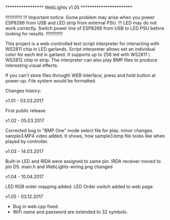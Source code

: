 ***************** WebLights v1.05 ***********************

!!!!!!!!!!!!!
!!! Important notice: Some problem may arise when you power ESP8266 from USB and LED strip from external PSU.
!!! LED may do not work correctly. Switch power line of ESP8266 from USB to LED PSU before looking for results.
!!!!!!!!!!!!!

This project is a web-controlled text script interpreter for interacting with WS2811 chip in LED garlands. Script interpreter allows set an individual color for each led in garland. It supports up to 256 led with WS2811 \ WS2812 chip in strip. The interpreter can also play BMP files to produce interesting visual effects.

If you can't store files througth WEB interface, press and hold button at power-up. File system would be formatted.

Changes history:

v1.01 - 03.03.2017

First public release

v1.02 - 05.03.2017

Corrected bug in "BMP One" mode select file for play.
minor changes.
sample3.MP4 video added. It shows, how sample3.bmp file looks like when played by controller.

v1.03 - 14.03.2017

Built-in LED and IRDA were assigned to same pin. IRDA receiver moved to pin D5.
main.h and WebLights-wiring.png changed


v1.04 - 10.04.2017

LED RGB order mapping added. LED Order switch added to web page.


v1.05 - 03.12.2017

- Bug in web.cpp fixed.
- WiFi name and password are extended to 32 symbols.

